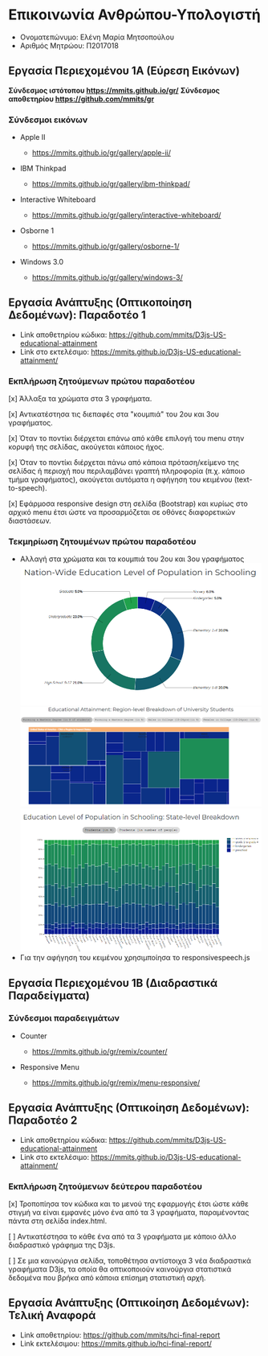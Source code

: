 # Επικοινωνία Ανθρώπου-Υπολογιστή
* Ονοματεπώνυμο: Ελένη Μαρία Μητσοπούλου
* Αριθμός Μητρώου: Π2017018
## Εργασία Περιεχομένου 1Α (Εύρεση Εικόνων)

**Σύνδεσμος ιστότοπου https://mmits.github.io/gr/**
**Σύνδεσμος αποθετηρίου https://github.com/mmits/gr**


### Σύνδεσμοι εικόνων

* Apple II
  * https://mmits.github.io/gr/gallery/apple-ii/

* IBM Thinkpad
  * https://mmits.github.io/gr/gallery/ibm-thinkpad/

* Interactive Whiteboard
  * https://mmits.github.io/gr/gallery/interactive-whiteboard/

* Osborne 1
  * https://mmits.github.io/gr/gallery/osborne-1/

* Windows 3.0
  * https://mmits.github.io/gr/gallery/windows-3/


## Εργασία Ανάπτυξης (Οπτικοποίηση Δεδομένων): Παραδοτέο 1
* Link αποθετηρίου κώδικα: https://github.com/mmits/D3js-US-educational-attainment
* Link στο εκτελέσιμο: https://mmits.github.io/D3js-US-educational-attainment/

### Εκπλήρωση ζητούμενων πρώτου παραδοτέου
[x] Άλλαξα τα χρώματα στα 3 γραφήματα.

[x] Αντικατέστησα τις διεπαφές στα "κουμπιά" του 2ου και 3ου γραφήματος.

[x] Όταν το ποντίκι διέρχεται επάνω από κάθε επιλογή του menu στην κορυφή της σελίδας, ακούγεται κάποιος ήχος.

[x] Όταν το ποντίκι διέρχεται πάνω από κάποια πρόταση/κείμενο της σελίδας ή περιοχή που περιλαμβάνει γραπτή πληροφορία (π.χ. κάποιο τμήμα γραφήματος), ακούγεται αυτόματα η αφήγηση του κειμένου (text-to-speech).

[x] Εφάρμοσα responsive design στη σελίδα (Bootstrap) και κυρίως στο αρχικό menu έτσι ώστε να προσαρμόζεται σε οθόνες διαφορετικών διαστάσεων.

### Τεκμηρίωση ζητουμένων πρώτου παραδοτέου
* Αλλαγή στα χρώματα και τα κουμπιά του 2ου και 3ου γραφήματος
 ![Screenshot](pa1.png)
 ![Screenshot](pa2.png)
 ![Screenshot](pa3.png)
* Για την αφήγηση του κειμένου χρησιμποίησα το responsivespeech.js

## Εργασία Περιεχομένου 1Β (Διαδραστικά Παραδείγματα)

### Σύνδεσμοι παραδειγμάτων
* Counter
  * https://mmits.github.io/gr/remix/counter/
  
* Responsive Menu
  * https://mmits.github.io/gr/remix/menu-responsive/
  
## Εργασία Ανάπτυξης (Οπτικοίηση Δεδομένων): Παραδοτέο 2
* Link αποθετηρίου κώδικα: https://github.com/mmits/D3js-US-educational-attainment
* Link στο εκτελέσιμο: https://mmits.github.io/D3js-US-educational-attainment/

### Εκπλήρωση ζητούμενων δεύτερου παραδοτέου
[x] Τροποπίησα τον κώδικα και το μενού της εφαρμογής έτσι ώστε κάθε στιγμή να είναι εμφανές μόνο ένα από τα 3 γραφήματα, παραμένοντας πάντα στη σελίδα index.html.

[ ] Αντικατέστησα το κάθε ένα από τα 3 γραφήματα με κάποιο άλλο διαδραστικό γράφημα της D3js.

[ ] Σε μια καινούργια σελίδα, τοποθέτησα αντίστοιχα 3 νέα διαδραστικά γραφήματα D3js, τα οποία θα οπτικοποιούν καινούργια στατιστικά δεδομένα που βρήκα από κάποια επίσημη στατιστική αρχή.

## Εργασία Ανάπτυξης (Οπτικοίηση Δεδομένων): Τελική Αναφορά
* Link αποθετηρίου: https://github.com/mmits/hci-final-report
* Link εκτελέσιμου: https://mmits.github.io/hci-final-report/
